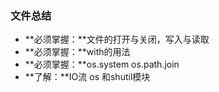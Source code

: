 ### 文件总结

* **必须掌握：**文件的打开与关闭，写入与读取
* **必须掌握：**with的用法
* **必须掌握：**os.system os.path.join
* **了解：**IO流 os 和shutil模块



